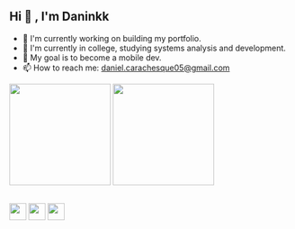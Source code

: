 ## Hi 👋 , I'm Daninkk

- 🔭 I'm currently working on building my portfolio.
- 🌱 I'm currently in college, studying systems analysis and development.
- 🎯 My goal is to become a mobile dev.
- 📫 How to reach me: daniel.carachesque05@gmail.com
<!-- - 😄 Pronouns: ...
- ⚡ Fun fact: ... 
&include_all_commits=true
![GitHub Stats](https://github-readme-stats.vercel.app/api?username=iuricode&show_icons=true)-->
<div>
  <img height = "180em" src = "https://github-readme-stats.vercel.app/api?username=daninhel&theme=dark&count_private=true&include_all_commits=true&show_icons=true">
  <img height = "180em" src = "https://github-readme-stats.vercel.app/api/top-langs/?username=daninhel&layout=compact&theme=dark">
</div>

##

<div>
  <a href ="https://www.instagram.com/carachesque_/" ><img height = "30" src = "https://img.shields.io/badge/Instagram-E4405F?style=for-the-badge&logo=instagram&logoColor=white"></a>
  <a href ="https://x.com/Daninkk_" ><img height = "30" src = "https://img.shields.io/badge/Twitter-1DA1F2?style=for-the-badge&logo=twitter&logoColor=white"></a>
  <a href ="https://www.linkedin.com/in/danielcarachesque/" ><img height = "30" src = "https://img.shields.io/badge/LinkedIn-0077B5?style=for-the-badge&logo=linkedin&logoColor=white"></a>
</div>
